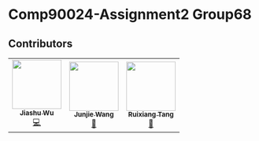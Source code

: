 # Comp90024-Assignment2  Group68
## Contributors

<table>
  <tr>
    <td align="center"><a href="https://github.com/[WjjJ1mmY]"><img src="https://github.com/[username].png" width="100px;" alt=""/><br /><sub><b>Jiashu Wu</b></sub></a><br /><a href="#" title="Code">💻</a></td>
    <td align="center"><a href="https://github.com/[rexjm]"><img src="https://github.com/[username].png" width="100px;" alt=""/><br /><sub><b>Junjie Wang</b></sub></a><br /><a href="#" title="Documentation">📖</a></td>
    <td align="center"><a href="https://github.com/[username]"><img src="https://github.com/[username].png" width="100px;" alt=""/><br /><sub><b>Ruixiang Tang</b></sub></a><br /><a href="#" title="Backend Development with Docker, Ansible for Backend">🔧</a></td>
  </tr>
</table>
